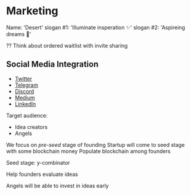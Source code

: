 # Marketing

Name: 'Desert'
slogan #1: 'Illuminate insperation ✨'
slogan #2: 'Aspireing dreams 💫'

?? Think about ordered waitlist with invite sharing

## Social Media Integration

- [Twitter](https://x.com/desert_app)
- [Telegram](https://t.me/desert_app)
- [Discord](https://discord.gg/desert)
- [Medium](https://medium.com/@desert_defi)
- [LinkedIn](https://www.linkedin.com/company/desert-defi/)

Target audience:
- Idea creators
- Angels

We focus on *pre-seed* stage of founding
Startup will come to seed stage with some blockchain money
Populate blockchain among founders

Seed stage: y-combinator

Help founders evaluate ideas

Angels will be able to invest in ideas early

